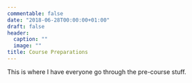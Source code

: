 ```yaml
---
commentable: false
date: "2018-06-28T00:00:00+01:00"
draft: false
header:
  caption: ""
  image: ""
title: Course Preparations
---
```


This is where I have everyone go through the pre-course stuff.